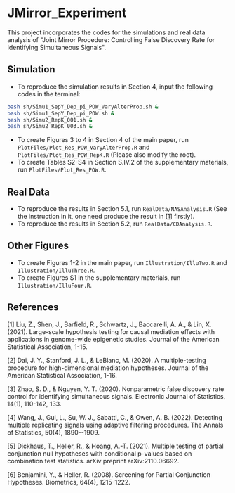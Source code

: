 # JMirror_Experiment

This project incorporates the codes for the simulations and real data analysis of "Joint Mirror Procedure: Controlling False Discovery Rate for Identifying Simultaneous Signals".

## Simulation

* To reproduce the simulation results in Section 4, input the following codes in the terminal:

```bash
bash sh/Simu1_SepY_Dep_pi_POW_VaryAlterProp.sh &
bash sh/Simu1_SepY_Dep_pi_POW.sh &
bash sh/Simu2_RepK_001.sh &
bash sh/Simu2_RepK_003.sh &
```

* To create Figures 3 to 4 in Section 4 of the main paper, run `PlotFiles/Plot_Res_POW_VaryAlterProp.R` and `PlotFiles/Plot_Res_POW_RepK.R` (Please also modify the root). 
* To create Tables S2-S4 in Section S.IV.2 of the supplementary materials, run `PlotFiles/Plot_Res_POW.R`. 

## Real Data

* To reproduce the results in Section 5.1, run `RealData/NASAnalysis.R` (See the instruction in it, one need produce the result in [[1]](#1) firstly). 
* To reproduce the results in Section 5.2, run `RealData/CDAnalysis.R`. 


## Other Figures

* To create Figures 1-2 in the main paper, run `Illustration/IlluTwo.R` and `Illustration/IlluThree.R`.  
* To create Figures S1 in the supplementary materials, run  `Illustration/IlluFour.R`.  


## References
<a id="1">[1]</a> 
Liu, Z., Shen, J., Barfield, R., Schwartz, J., Baccarelli, A. A., & Lin, X. (2021). Large-scale hypothesis testing for causal mediation effects with applications in genome-wide epigenetic studies. Journal of the American Statistical Association, 1-15.

<a id="2">[2]</a> 
Dai, J. Y., Stanford, J. L., & LeBlanc, M. (2020). A multiple-testing procedure for high-dimensional mediation hypotheses. Journal of the American Statistical Association, 1-16. 

<a id="3">[3]</a> 
Zhao, S. D., & Nguyen, Y. T. (2020). Nonparametric false discovery rate control for identifying simultaneous signals. Electronic Journal of Statistics, 14(1), 110-142, 133. 

<a id="4">[4]</a> 
Wang, J., Gui, L., Su, W. J., Sabatti, C., & Owen, A. B. (2022). Detecting multiple replicating signals using adaptive filtering procedures. The Annals of Statistics, 50(4), 1890--1909. 

<a id="5">[5]</a> 
Dickhaus, T., Heller, R., & Hoang, A.-T. (2021). Multiple testing of partial conjunction null hypotheses with conditional p-values based on combination test statistics. arXiv preprint arXiv:2110.06692. 

<a id="6">[6]</a> 
Benjamini, Y., & Heller, R. (2008). Screening for Partial Conjunction Hypotheses. Biometrics, 64(4), 1215-1222. 
